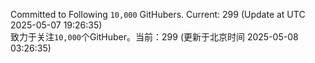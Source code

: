 Committed to Following `10,000` GitHubers. Current: <!-- FOLLOWING_COUNT -->299<!-- FOLLOWING_COUNT --> (Update at UTC <!-- LAST_UPDATED -->2025-05-07 19:26:35<!-- LAST_UPDATED -->)<br>
致力于关注`10,000`个GitHuber。当前：<!-- FOLLOWING_COUNT -->299<!-- FOLLOWING_COUNT --> (更新于北京时间 <!-- LAST_UPDATED_CST -->2025-05-08 03:26:35<!-- LAST_UPDATED_CST -->)
